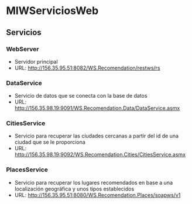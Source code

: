 # MIWServiciosWeb
## Servicios
### WebServer
* Servidor principal
* URL: http://156.35.95.51:8082/WS.Recomendation/restws/rs

### DataService
* Servicio de datos que se conecta con la base de datos
* URL: http://156.35.98.19:9091/WS.Recomendation.Data/DataService.asmx

### CitiesService
* Servicio para recuperar las ciudades cercanas a partir del id de una ciudad que se le proporciona
* URL: http://156.35.98.19:9092/WS.Recomendation.Cities/CitiesService.asmx

### PlacesService
* Servicio para recuperar los lugares recomendados en base a una localización geográfica y unos tipos establecidos
* URL: http://156.35.95.51:8080/WS.Recomendation.Places/soapws/v1
